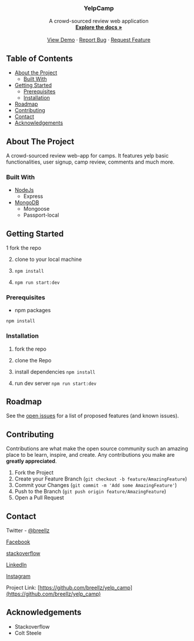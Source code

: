 

<p align="center">
  <h3 align="center">YelpCamp</h3>

  <p align="center">
    A crowd-sourced review web application
    <br />
    <a href="https://github.com/breellz/yelp_camp"><strong>Explore the docs »</strong></a>
    <br />
    <br />
    <a href="https://yelp-campy.herokuapp.com/">View Demo</a>
    ·
    <a href="https://github.com/breellz/yelp_camp/issues">Report Bug</a>
    ·
    <a href="https://github.com/breellz/yelp_camp/issues">Request Feature</a>
  </p>
</p>

<!-- TABLE OF CONTENTS -->
## Table of Contents

* [About the Project](#about-the-project)
  * [Built With](#built-with)
* [Getting Started](#getting-started)
  * [Prerequisites](#prerequisites)
  * [Installation](#installation)
* [Roadmap](#roadmap)
* [Contributing](#contributing)
* [Contact](#contact)
* [Acknowledgements](#acknowledgements)

<!-- ABOUT THE PROJECT -->
## About The Project
A crowd-sourced review web-app for camps. It features yelp basic functionalities, user signup, camp review, comments and much more.

### Built With
* [NodeJs](http://nodejs.org)
  * Express
* [MongoDB](https://mongodb.com)
  * Mongoose
  * Passport-local



<!-- GETTING STARTED -->
## Getting Started

1 fork the repo

2. clone to your local machine

3. ```npm install```

4. ```npm run start:dev```

### Prerequisites
* npm packages

```npm install```

### Installation

1. fork the repo

2. clone the Repo

3. install dependencies 
```npm install```

4. run dev server
```npm run start:dev```

<!-- ROADMAP -->
## Roadmap

See the [open issues](https://github.com/breellz/yelp_camp/issues) for a list of proposed features (and known issues).

<!-- CONTRIBUTING -->
## Contributing

Contributions are what make the open source community such an amazing place to be learn, inspire, and create. Any contributions you make are **greatly appreciated**.

1. Fork the Project
2. Create your Feature Branch (`git checkout -b feature/AmazingFeature`)
3. Commit your Changes (`git commit -m 'Add some AmazingFeature'`)
4. Push to the Branch (`git push origin feature/AmazingFeature`)
5. Open a Pull Request

<!-- CONTACT -->
## Contact
Twitter - [@breellz](https://twitter.com/breellz)

[Facebook](https://fb.com/breellz)

[stackoverflow](https://stackoverflow.com/users/13081082/breellz)

[LinkedIn](https://linkedin.com/in/bassit-owolabi-55751b15a)

[Instagram](https://instagram.com/breellzfit)

Project Link: [https://github.com/breellz/yelp_camp](https://github.com/breellz/yelp_camp)

<!-- ACKNOWLEDGEMENTS -->
## Acknowledgements
* Stackoverflow
* Colt Steele
